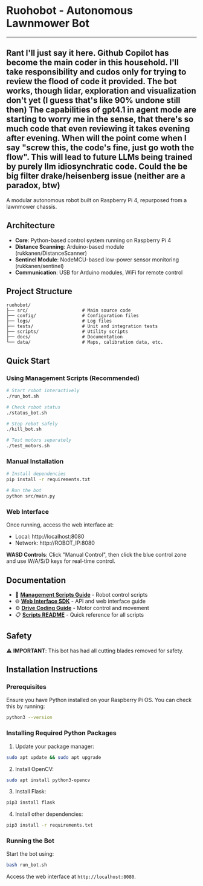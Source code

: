 # Ruohobot - Autonomous Lawnmower Bot

-----------
**Rant
I'll just say it here. Github Copilot has become the main coder in this household. I'll take 
responsibility and cudos only for trying to review the flood of code it provided. The bot works,
though lidar, exploration and visualization don't yet (I guess that's like 90% undone still then)
The capabilities of gpt4.1 in agent mode are starting to worry me in the sense, that there's so
much code that even reviewing it takes evening after evening. When will the point come when I 
say "screw this, the code's fine, just go woth the flow". This will lead to future LLMs being 
trained by purely llm idiosynchratic code. Could the be big filter drake/heisenberg issue (neither
are a paradox, btw)**
-----------
A modular autonomous robot built on Raspberry Pi 4, repurposed from a lawnmower chassis.

## Architecture

- **Core**: Python-based control system running on Raspberry Pi 4
- **Distance Scanning**: Arduino-based module (rukkanen/DistanceScanner)
- **Sentinel Module**: NodeMCU-based low-power sensor monitoring (rukkanen/sentinel)
- **Communication**: USB for Arduino modules, WiFi for remote control

## Project Structure

```
ruohobot/
├── src/                    # Main source code
├── config/                 # Configuration files
├── logs/                   # Log files
├── tests/                  # Unit and integration tests
├── scripts/                # Utility scripts
├── docs/                   # Documentation
└── data/                   # Maps, calibration data, etc.
```

## Quick Start

### Using Management Scripts (Recommended)
```bash
# Start robot interactively
./run_bot.sh

# Check robot status  
./status_bot.sh

# Stop robot safely
./kill_bot.sh

# Test motors separately
./test_motors.sh
```

### Manual Installation
```bash
# Install dependencies
pip install -r requirements.txt

# Run the bot
python src/main.py
```

### Web Interface
Once running, access the web interface at:
- Local: http://localhost:8080
- Network: http://ROBOT_IP:8080

**WASD Controls**: Click "Manual Control", then click the blue control zone and use W/A/S/D keys for real-time control.

## Documentation

- 📖 **[Management Scripts Guide](docs/management_scripts.md)** - Robot control scripts
- 🌐 **[Web Interface SDK](docs/web_interface_sdk.md)** - API and web interface guide  
- ⚙️ **[Drive Coding Guide](docs/drive_coding.md)** - Motor control and movement
- 📋 **[Scripts README](SCRIPTS_README.md)** - Quick reference for all scripts

## Safety

⚠️ **IMPORTANT**: This bot has had all cutting blades removed for safety.

## Installation Instructions

### Prerequisites
Ensure you have Python installed on your Raspberry Pi OS. You can check this by running:

```bash
python3 --version
```

### Installing Required Python Packages

1. Update your package manager:

```bash
sudo apt update && sudo apt upgrade
```

2. Install OpenCV:

```bash
sudo apt install python3-opencv
```

3. Install Flask:

```bash
pip3 install flask
```

4. Install other dependencies:

```bash
pip3 install -r requirements.txt
```

### Running the Bot

Start the bot using:

```bash
bash run_bot.sh
```

Access the web interface at `http://localhost:8080`.
